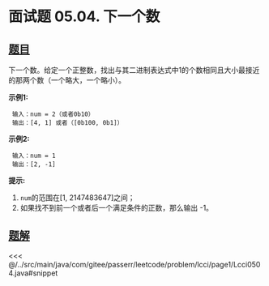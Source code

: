 # 面试题 05.04. 下一个数

## [题目](https://leetcode.cn/problems/closed-number-lcci/)
下一个数。给定一个正整数，找出与其二进制表达式中1的个数相同且大小最接近的那两个数（一个略大，一个略小）。

**示例1:**

```
 输入：num = 2（或者0b10）
 输出：[4, 1] 或者（[0b100, 0b1]）
```

**示例2:**

```
 输入：num = 1
 输出：[2, -1]
```

**提示:**

1. `num`的范围在\[1, 2147483647\]之间；
2. 如果找不到前一个或者后一个满足条件的正数，那么输出 -1。


## [题解](https://github.com/PasseRR/JavaLeetCode/blob/master/src/main/java/com/gitee/passerr/leetcode/problem/lcci/page1/Lcci0504.java)

<<< @/../src/main/java/com/gitee/passerr/leetcode/problem/lcci/page1/Lcci0504.java#snippet
